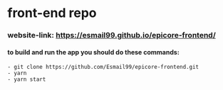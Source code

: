 # front-end repo

### website-link: https://esmail99.github.io/epicore-frontend/
#### to build and run the app you should do these commands:

```
- git clone https://github.com/Esmail99/epicore-frontend.git
- yarn
- yarn start
```
